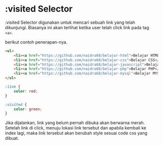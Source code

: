 # :visited Selector

:visited Selector digunakan untuk mencari sebuah link yang telah dikunjungi. Biasanya ini akan terlihat ketika user telah click link pada tag `<a>`.

berikut contoh penerapan-nya.

```html
<ul>
    <li><a href="https://github.com/naidra68/belajar-html">Belajar HTML</a></li>
    <li><a href="https://github.com/naidra68/belajar-css">Belajar CSS</a></li>
    <li><a href="https://github.com/naidra68/belajar-javascript">Belajar Javascript</a></li>
    <li><a href="https://github.com/naidra68/belajar-php">Belajar PHP</a></li>
    <li><a href="https://github.com/naidra68/belajar-mysql">Belajar MYSQL</a></li>
</ul>
```

```css
:link {
    color: red;
}

:visited {
    color: green;
}
```

Jika dijalankan, link yang belum pernah dibuka akan berwarna merah. Setelah link di click, menuju lokasi link tersebut dan apabila kembali ke index lagi, maka link tersebut akan berubah style sesuai code css yang dibuat.
